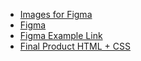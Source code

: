 - [Images for Figma](/Images)
- [Figma](https://www.figma.com/)
- [Figma Example Link](https://www.figma.com/file/i8Fk36Za6DfCQk3lHZthe9/devs-ui-workshop?node-id=22%3A70)
- [Final Product HTML + CSS](/Final%20Product)
